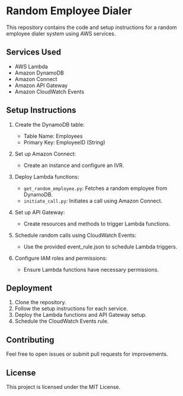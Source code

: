 # Random Employee Dialer

This repository contains the code and setup instructions for a random employee dialer system using AWS services.

## Services Used

- AWS Lambda
- Amazon DynamoDB
- Amazon Connect
- Amazon API Gateway
- Amazon CloudWatch Events

## Setup Instructions

1. Create the DynamoDB table:
   - Table Name: Employees
   - Primary Key: EmployeeID (String)

2. Set up Amazon Connect:
   - Create an instance and configure an IVR.

3. Deploy Lambda functions:
   - `get_random_employee.py`: Fetches a random employee from DynamoDB.
   - `initiate_call.py`: Initiates a call using Amazon Connect.

4. Set up API Gateway:
   - Create resources and methods to trigger Lambda functions.

5. Schedule random calls using CloudWatch Events:
   - Use the provided event_rule.json to schedule Lambda triggers.

6. Configure IAM roles and permissions:
   - Ensure Lambda functions have necessary permissions.

## Deployment

1. Clone the repository.
2. Follow the setup instructions for each service.
3. Deploy the Lambda functions and API Gateway setup.
4. Schedule the CloudWatch Events rule.

## Contributing

Feel free to open issues or submit pull requests for improvements.

## License

This project is licensed under the MIT License.

